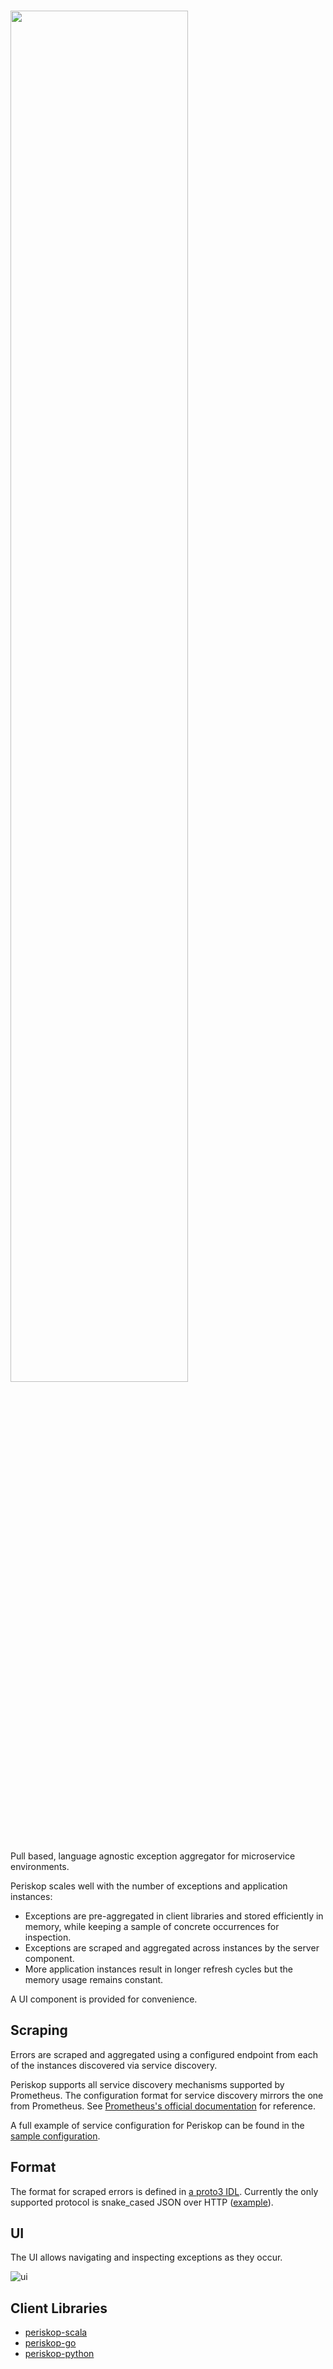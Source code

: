 # <img src="https://i.imgur.com/z8BLePO.png" width="75%">

Pull based, language agnostic exception aggregator for microservice environments.

Periskop scales well with the number of exceptions and application instances:

  - Exceptions are pre-aggregated in client libraries and stored efficiently in memory, while keeping a sample of concrete occurrences for inspection.
  - Exceptions are scraped and aggregated across instances by the server component.
  - More application instances result in longer refresh cycles but the memory usage remains constant.

A UI component is provided for convenience.

## Scraping

Errors are scraped and aggregated using a configured endpoint from each of the instances discovered via service discovery.

Periskop supports all service discovery mechanisms supported by Prometheus. The configuration format for service discovery
mirrors the one from Prometheus. See [Prometheus's official documentation](https://prometheus.io/docs/prometheus/latest/configuration/configuration/)
for reference.

A full example of service configuration for Periskop can be found in the [sample configuration](config.dev.yaml).

## Format

The format for scraped errors is defined in [a proto3 IDL](representation/errors.proto). Currently the only supported protocol is snake_cased JSON over HTTP ([example](scraper/sample-response1.json)).

## UI

The UI allows navigating and inspecting exceptions as they occur.

![ui](https://i.imgur.com/Tljxd80.png)

## Client Libraries

  - [periskop-scala](https://github.com/soundcloud/periskop-scala)
  - [periskop-go](https://github.com/soundcloud/periskop-go)
  - [periskop-python](https://github.com/soundcloud/periskop-python)
